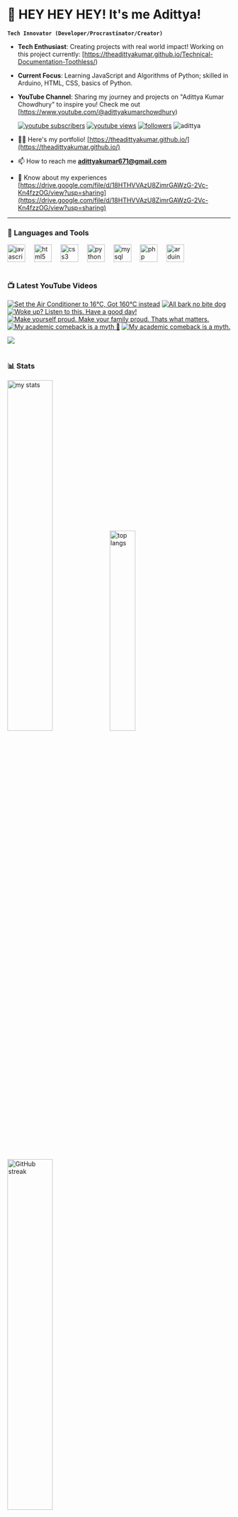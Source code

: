 # 👑 HEY HEY HEY! It's me Adittya!

**`Tech Innovator (Developer/Procrastinator/Creator)`**

- **Tech Enthusiast**: Creating projects with real world impact! Working on this project currently: [https://theadittyakumar.github.io/Technical-Documentation-Toothless/)
- **Current Focus**: Learning JavaScript and Algorithms of Python; skilled in Arduino, HTML, CSS, basics of Python.
- **YouTube Channel**: Sharing my journey and projects on "Adittya Kumar Chowdhury" to inspire you! Check me out [https://www.youtube.com/@adittyakumarchowdhury) 

   <p align="left">
      <a href="https://www.youtube.com/channel/UCu68HfYtlcXFI7kNhnSdspA?sub_confirmation=1">
         <img alt="youtube subscribers" title="Subscribe to my YouTube channel" src="https://custom-icon-badges.demolab.com/youtube/channel/subscribers/UCu68HfYtlcXFI7kNhnSdspA?color=%23E05D44&label=SUBSCRIBE&logo=video&logoColor=white&style=for-the-badge&labelColor=CE4630"/></a> 
      <a href="https://www.youtube.com/c/adittyakumarchowdhury">
         <img alt="youtube views" title="YouTube views" src="https://custom-icon-badges.demolab.com/youtube/channel/views/UCu68HfYtlcXFI7kNhnSdspA?color=%23E1AD0E&logo=eye&logoColor=white&style=for-the-badge&labelColor=C79600"/></a> 
      <a href="https://github.com/TheAdittyaKumar?tab=followers">
         <img alt="followers" title="Follow me on Github" src="https://custom-icon-badges.demolab.com/github/followers/TheAdittyaKumar?color=236ad3&labelColor=1155ba&style=for-the-badge&logo=person-add&label=Follow&logoColor=white"/></a>
      <img src="https://komarev.com/ghpvc/?username=TheAdittyaKumar&label=Profile%20views&color=0e75b6&style=flat" alt="adittya" />
   </p>


- 👨‍💻 Here's my portfolio! [https://theadittyakumar.github.io/](https://theadittyakumar.github.io/)

- 📫 How to reach me **adittyakumar671@gmail.com**

- 📄 Know about my experiences [https://drive.google.com/file/d/18HTHVVAzU8ZimrGAWzG-2Vc-Kn4fzzOG/view?usp=sharing](https://drive.google.com/file/d/18HTHVVAzU8ZimrGAWzG-2Vc-Kn4fzzOG/view?usp=sharing)

---

### 🧰 Languages and Tools

<div align="left">
  <img src="https://cdn.jsdelivr.net/gh/devicons/devicon/icons/javascript/javascript-original.svg" height="40" alt="javascript logo"  />
  <img width="12" />
  <img src="https://cdn.jsdelivr.net/gh/devicons/devicon/icons/html5/html5-original.svg" height="40" alt="html5 logo"  />
  <img width="12" />
  <img src="https://cdn.jsdelivr.net/gh/devicons/devicon/icons/css3/css3-original.svg" height="40" alt="css3 logo"  />
  <img width="12" />
  <img src="https://cdn.jsdelivr.net/gh/devicons/devicon/icons/python/python-original.svg" height="40" alt="python logo"  />
  <img width="12" />
  <img src="https://cdn.jsdelivr.net/gh/devicons/devicon/icons/mysql/mysql-original.svg" height="40" alt="mysql logo"  />
  <img width="12" />
  <img src="https://cdn.jsdelivr.net/gh/devicons/devicon/icons/php/php-original.svg" height="40" alt="php logo"  />
  <img width="12" />
  <img src="https://cdn.jsdelivr.net/gh/devicons/devicon/icons/arduino/arduino-original.svg" height="40" alt="arduino logo"  />
</div>


#

### 📺 Latest YouTube Videos

<!-- BEGIN YOUTUBE-CARDS -->
[![Set the Air Conditioner to 16°C, Got 160°C instead](https://ytcards.demolab.com/?id=6w0Igok6UHg&title=Set+the+Air+Conditioner+to+16%C2%B0C%2C+Got+160%C2%B0C+instead&lang=en&timestamp=1745062934&background_color=%230d1117&title_color=%23ffffff&stats_color=%23dedede&max_title_lines=1&width=250&border_radius=5 "Set the Air Conditioner to 16°C, Got 160°C instead")](https://www.youtube.com/watch?v=6w0Igok6UHg)
[![All bark no bite dog](https://ytcards.demolab.com/?id=9LyUYWOEHXg&title=All+bark+no+bite+dog&lang=en&timestamp=1745031002&background_color=%230d1117&title_color=%23ffffff&stats_color=%23dedede&max_title_lines=1&width=250&border_radius=5 "All bark no bite dog")](https://www.youtube.com/watch?v=9LyUYWOEHXg)
[![Woke up? Listen to this. Have a good day!](https://ytcards.demolab.com/?id=7dvYvodHaiI&title=Woke+up%3F+Listen+to+this.+Have+a+good+day%21&lang=en&timestamp=1745008405&background_color=%230d1117&title_color=%23ffffff&stats_color=%23dedede&max_title_lines=1&width=250&border_radius=5 "Woke up? Listen to this. Have a good day!")](https://www.youtube.com/watch?v=7dvYvodHaiI)
[![Make yourself proud. Make your family proud. Thats what matters.](https://ytcards.demolab.com/?id=UY-XzdQlB1k&title=Make+yourself+proud.+Make+your+family+proud.+Thats+what+matters.&lang=en&timestamp=1744993635&background_color=%230d1117&title_color=%23ffffff&stats_color=%23dedede&max_title_lines=1&width=250&border_radius=5 "Make yourself proud. Make your family proud. Thats what matters.")](https://www.youtube.com/watch?v=UY-XzdQlB1k)
[![My academic comeback is a myth 🙈](https://ytcards.demolab.com/?id=4JGQ_yVwRzw&title=My+academic+comeback+is+a+myth+%F0%9F%99%88&lang=en&timestamp=1744986987&background_color=%230d1117&title_color=%23ffffff&stats_color=%23dedede&max_title_lines=1&width=250&border_radius=5 "My academic comeback is a myth 🙈")](https://www.youtube.com/watch?v=4JGQ_yVwRzw)
[![My academic comeback is a myth.](https://ytcards.demolab.com/?id=YzoBqDkDpHQ&title=My+academic+comeback+is+a+myth.&lang=en&timestamp=1744977878&background_color=%230d1117&title_color=%23ffffff&stats_color=%23dedede&max_title_lines=1&width=250&border_radius=5 "My academic comeback is a myth.")](https://www.youtube.com/watch?v=YzoBqDkDpHQ)
<!-- END YOUTUBE-CARDS -->

[<img src="https://custom-icon-badges.demolab.com/badge/-Subscribe%20For%20More-red?style=for-the-badge&logo=video&logoColor=white"/>](https://www.youtube.com/channel/UCu68HfYtlcXFI7kNhnSdspA?sub_confirmation=1)

#

### 📊 Stats

<div align="left">
  <img alt="my stats" width="45%" src="https://github-readme-stats.vercel.app/api?username=TheAdittyaKumar&show_icons=true&hide_border=true&theme=vision-friendly-dark" />
  <img alt="top langs" width="34%" src="https://github-readme-stats.vercel.app/api/top-langs/?username=TheAdittyaKumar&layout=compact&hide_border=true&theme=vision-friendly-dark" />
  <img alt="GitHub streak" width="45%" src="https://github-readme-streak-stats.herokuapp.com/?user=TheAdittyaKumar&theme=vision-friendly-dark&hide_border=true" />

</div>



<!-- ![GitHub Streak](https://streak-stats.demolab.com?user=TheAdittyaKumar&theme=swift&border_radius=4.5) -->
#

